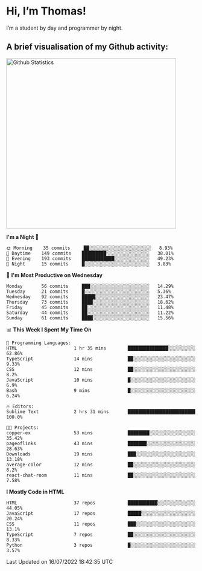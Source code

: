 # Hi, I’m Thomas!
I’m a student by day and programmer by night.

## A brief visualisation of my Github activity:

<img title="My Github Statistics" alt="Github Statistics" width="450px" src="https://github-readme-stats.vercel.app/api?username=thomasrettig&show_icons=true&include_all_commits=true&count_private=true&&hide=issues&theme=tokyonight&border_radius=6px"/>

<!--START_SECTION:waka-->
**I'm a Night 🦉** 

```text
🌞 Morning    35 commits     ██░░░░░░░░░░░░░░░░░░░░░░░   8.93% 
🌆 Daytime    149 commits    █████████░░░░░░░░░░░░░░░░   38.01% 
🌃 Evening    193 commits    ████████████░░░░░░░░░░░░░   49.23% 
🌙 Night      15 commits     █░░░░░░░░░░░░░░░░░░░░░░░░   3.83%

```
📅 **I'm Most Productive on Wednesday** 

```text
Monday       56 commits     ███░░░░░░░░░░░░░░░░░░░░░░   14.29% 
Tuesday      21 commits     █░░░░░░░░░░░░░░░░░░░░░░░░   5.36% 
Wednesday    92 commits     █████░░░░░░░░░░░░░░░░░░░░   23.47% 
Thursday     73 commits     ████░░░░░░░░░░░░░░░░░░░░░   18.62% 
Friday       45 commits     ██░░░░░░░░░░░░░░░░░░░░░░░   11.48% 
Saturday     44 commits     ██░░░░░░░░░░░░░░░░░░░░░░░   11.22% 
Sunday       61 commits     ████░░░░░░░░░░░░░░░░░░░░░   15.56%

```


📊 **This Week I Spent My Time On** 

```text
💬 Programming Languages: 
HTML                     1 hr 35 mins        ███████████████░░░░░░░░░░   62.86% 
TypeScript               14 mins             ██░░░░░░░░░░░░░░░░░░░░░░░   9.33% 
CSS                      12 mins             ██░░░░░░░░░░░░░░░░░░░░░░░   8.2% 
JavaScript               10 mins             █░░░░░░░░░░░░░░░░░░░░░░░░   6.9% 
Bash                     9 mins              █░░░░░░░░░░░░░░░░░░░░░░░░   6.24%

🔥 Editors: 
Sublime Text             2 hrs 31 mins       █████████████████████████   100.0%

🐱‍💻 Projects: 
copper-ex                53 mins             ████████░░░░░░░░░░░░░░░░░   35.42% 
pageoflinks              43 mins             ███████░░░░░░░░░░░░░░░░░░   28.63% 
Downloads                19 mins             ███░░░░░░░░░░░░░░░░░░░░░░   13.18% 
average-color            12 mins             ██░░░░░░░░░░░░░░░░░░░░░░░   8.2% 
react-chat-room          11 mins             ██░░░░░░░░░░░░░░░░░░░░░░░   7.58%

```

**I Mostly Code in HTML** 

```text
HTML                     37 repos            ███████████░░░░░░░░░░░░░░   44.05% 
JavaScript               17 repos            █████░░░░░░░░░░░░░░░░░░░░   20.24% 
CSS                      11 repos            ███░░░░░░░░░░░░░░░░░░░░░░   13.1% 
TypeScript               7 repos             ██░░░░░░░░░░░░░░░░░░░░░░░   8.33% 
Python                   3 repos             █░░░░░░░░░░░░░░░░░░░░░░░░   3.57%

```



 Last Updated on 16/07/2022 18:42:35 UTC
<!--END_SECTION:waka-->
